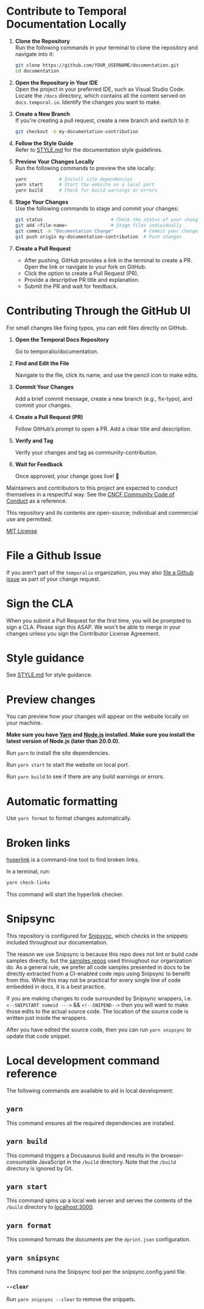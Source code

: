 # Contribute to Temporal Documentation Locally 

1. **Clone the Repository**  
   Run the following commands in your terminal to clone the repository and navigate into it:
   ```bash
   git clone https://github.com/YOUR_USERNAME/documentation.git
   cd documentation
   ```

2. **Open the Repository in Your IDE**  
   Open the project in your preferred IDE, such as Visual Studio Code. Locate the `/docs` directory, which contains all the content served on `docs.temporal.io`. Identify the changes you want to make.

3. **Create a New Branch**  
   If you're creating a pull request, create a new branch and switch to it:  
   ```bash
   git checkout -b my-documentation-contribution
   ```

4. **Follow the Style Guide**  
   Refer to [STYLE.md](./STYLE.md) for the documentation style guidelines.

5. **Preview Your Changes Locally**  
   Run the following commands to preview the site locally:
   ```bash
   yarn            # Install site dependencies
   yarn start      # Start the website on a local port
   yarn build      # Check for build warnings or errors
   ```

6. **Stage Your Changes**  
   Use the following commands to stage and commit your changes:
   ```bash
   git status                         # Check the status of your changes
   git add <file-name>                # Stage files individually
   git commit -m "Documentation Change"           # Commit your changes
   git push origin my-documentation-contribution  # Push changes
   ```

7. **Create a Pull Request**  
   - After pushing, GitHub provides a link in the terminal to create a PR. Open the link or navigate to your fork on GitHub.
   - Click the option to create a Pull Request (PR).
   - Provide a descriptive PR title and explanation.
   - Submit the PR and wait for feedback.
  
# Contributing Through the GitHub UI

For small changes like fixing typos, you can edit files directly on GitHub.

1. **Open the Temporal Docs Repository**

   Go to temporalio/documentation.

2. **Find and Edit the File**

   Navigate to the file, click its name, and use the pencil icon to make edits.

3. **Commit Your Changes**

   Add a brief commit message, create a new branch (e.g., fix-typo), and commit your changes.

4. **Create a Pull Request (PR)**

   Follow GitHub’s prompt to open a PR. Add a clear title and description.

5. **Verify and Tag**

   Verify your changes and tag as community-contribution. 

6. **Wait for Feedback**

    Once approved, your change goes live! 🎉


Maintainers and contributors to this project are expected to conduct themselves in a respectful way. See the [CNCF Community Code of Conduct](https://github.com/cncf/foundation/blob/master/code-of-conduct.md) as a reference.

This repository and its contents are open-source; individual and commercial use are permitted.

[MIT License](./LICENSE.md)


# File a Github Issue

If you aren't part of the `temporalio` organization, you may also [file a Github issue](https://github.com/temporalio/documentation/issues) as part of your change request.

# Sign the CLA

When you submit a Pull Request for the first time, you will be prompted to sign a CLA. Please sign this ASAP.
We won't be able to merge in your changes unless you sign the Contributor License Agreement.

# Style guidance

See [STYLE.md](./STYLE.md) for style guidance.

# Preview changes

You can preview how your changes will appear on the website locally on your machine.

**Make sure you have [Yarn](https://classic.yarnpkg.com/lang/en/docs/install/#mac-stable) and [Node.js](https://nodejs.org/en/download/) installed. Make sure you install the latest version of Node.js (later than 20.0.0).**

Run `yarn` to install the site dependencies.

Run `yarn start` to start the website on local port.

Run `yarn build` to see if there are any build warnings or errors.

# Automatic formatting

Use `yarn format` to format changes automatically.

# Broken links

[hyperlink](https://www.npmjs.com/package/hyperlink) is a command-line tool to find broken links.

In a terminal, run:

```bash
yarn check-links
```

This command will start the hyperlink checker.

# Snipsync

This repository is configured for [Snipsync](https://github.com/temporalio/snipsync), which checks in the snippets included throughout our documentation.

The reason we use Snipsync is because this repo does not lint or build code samples directly, but the [samples repos](https://github.com/temporalio/samples-go/) used throughout our organization do. As a general rule, we prefer all code samples presented in docs to be directly extracted from a CI-enabled code repo using Snipsync to benefit from this. While this may not be practical for every single line of code embedded in docs, it is a best practice.

If you are making changes to code surrounded by Snipsync wrappers, i.e. `<--SNIPSTART someid --->` && `<!--SNIPEND-->` then you will want to make those edits to the actual source code.
The location of the source code is written just inside the wrappers.

After you have edited the source code, then you can run `yarn snipsync` to update that code snippet.

# Local development command reference

The following commands are available to aid in local development:

## `yarn`

This command ensures all the required dependencies are installed.

## `yarn build`

This command triggers a Docusaurus build and results in the browser-consumable JavaScript in the `/build` directory.
Note that the `/build` directory is ignored by Git.

## `yarn start`

This command spins up a local web server and serves the contents of the `/build` directory to [localhost:3000](http://localhost:3000/).

## `yarn format`

This command formats the documents per the `dprint.json` configuration.

## `yarn snipsync`

This command runs the Snipsync tool per the snipsync.config.yaml file.

### `--clear`

Run `yarn snipsync --clear` to remove the snippets.
